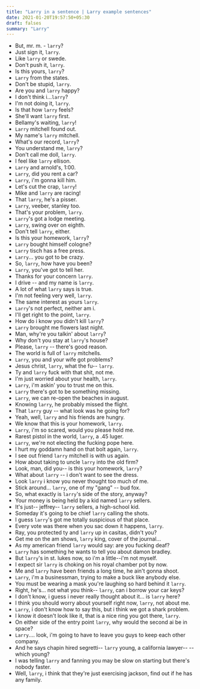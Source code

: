 ```yaml
---
title: "Larry in a sentence | Larry example sentences"
date: 2021-01-20T19:57:50+05:30
draft: falses
summary: "Larry"
---
```

- But, mr. m. - `larry`?
- Just sign it, `larry`.
- Like `larry` or swede.
- Don't push it, `larry`.
- Is this yours, `larry`?
- `Larry` from the states.
- Don't be stupid, `larry`.
- Are you and `larry` happy?
- I don't think i...`larry`?
- I'm not doing it, `larry`.
- Is that how `larry` feels?
- She'll want `larry` first.
- Bellamy's waiting, `larry`!
- `Larry` mitchell found out.
- My name's `larry` mitchell.
- What's our record, `larry`?
- You understand me, `larry`?
- Don't call me doll, `larry`.
- I feel like `larry` ellison.
- `Larry` and arnold's, 1:00.
- `Larry`, did you rent a car?
- `Larry`, i'm gonna kill him.
- Let's cut the crap, `larry`!
- Mike and `larry` are racing!
- That `larry`, he's a pisser.
- `Larry`, veeber, stanley too.
- That's your problem, `larry`.
- `Larry`'s got a lodge meeting.
- `Larry`, swing over on eighth.
- Don't tell `larry`, either.
- Is this your homework, `larry`?
- `Larry` bought himself cologne?
- `Larry` tisch has a free press.
- `Larry`... you got to be crazy.
- So, `larry`, how have you been?
- `Larry`, you've got to tell her.
- Thanks for your concern `larry`.
- I drive -- and my name is `larry`.
- A lot of what `larry` says is true.
- I'm not feeling very well, `larry`.
- The same interest as yours `larry`.
- `Larry`'s not perfect, neither am i.
- I'll get right to the point, `larry`.
- How do i know you didn't kill `larry`?
- `Larry` brought me flowers last night.
- Man, why're you talkin' about `larry`?
- Why don't you stay at `larry`'s house?
- Please, `larry` -- there's good reason.
- The world is full of `larry` mitchells.
- `Larry`, you and your wife got problems?
- Jesus christ, `larry`, what the fu-- `larry`.
- Ty and `larry` fuck with that shit, not me.
- I'm just worried about your health, `larry`.
- `Larry`, i'm askin' you to trust me on this.
- `Larry` there's got to be something missing.
- `Larry`, we can re-open the beaches in august.
- Knowing `larry`, he probably missed the flight.
- That `larry` guy -- what look was he going for?
- Yeah, well, `larry` and his friends are hungry.
- We know that this is your homework, `larry`.
- `Larry`, i'm so scared, would you please hold me.
- Rarest pistol in the world, `larry`, a .45 luger.
- `Larry`, we're not electing the fucking pope here.
- I hurt my goddamn hand on that bolt again, `larry`.
- I see out friend `larry` mitchell is with us again.
- How about taking to uncle `larry` into the old firm?
- Look, man, did you-- is this your homework, `larry`?
- What about `larry` -- i don't want to see the dress.
- Look `larry` i know you never thought too much of me.
- Stick around... `larry`, one of my "gang" -- bud fox.
- So, what exactly is `larry`'s side of the story, anyway?
- Your money is being held by a kid named `larry` sellers.
- It's just-- jeffrey-- `larry` sellers, a high-school kid.
- Someday it's going to be chief `larry` calling the shots.
- I guess `larry`'s got me totally suspicious of that place.
- Every vote was there when you sac down it happens, `larry`.
- Ray, you protected ty and `larry` up in casitas, didn't you?
- Get me on the am shows, `larry` king, cover of the journal...
- As my american friend `larry` would say: are you fucking deaf?
- `Larry` has something he wants to tell you about damon bradley.
- But `larry`'s in st. lukes now, so i'm a little--i'm not myself.
- I expect sir `larry` is choking on his royal chamber pot by now.
- Me and `larry` have been friends a long time, he ain't gonna shoot.
- `Larry`, i'm a businessman, trying to make a buck like anybody else.
- You must be wearing a mask you're laughing so hard behind it `larry`.
- Right, he's... not what you think-- `larry`, can i borrow your car keys?
- I don't know, i guess i never really thought about it... is `larry` here?
- I think you should worry about yourself right now, `larry`, not about me.
- `Larry`, i don't know how to say this, but i think we got a shark problem.
- I know it doesn't look like it, that is a nice ring you got there, `larry`.
- On either side of the entry point `larry`, why would the second ai be in space?
- `Larry`.... look, i'm going to have to leave you guys to keep each other company.
- And he says chapin hired segretti-- `larry` young, a california lawyer-- --which young?
- I was telling `larry` and fanning you may be slow on starting but there's nobody faster.
- Well, `larry`, i think that they're just exercising jackson, find out if he has any family.
                 
